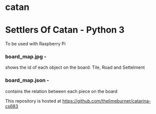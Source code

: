 # catan
# Settlers Of Catan - Python 3
To be used with Raspberry Pi
### board_map.jpg - 
shows the id of each object on the board: Tile, Road and Settelment
### board_map.json -
contains the relation between each piece on the board


This repository is hosted at https://github.com/thelimeburner/catarina-cs683
